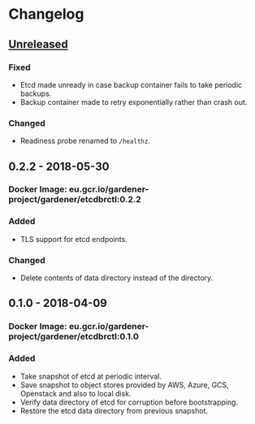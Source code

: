 # Changelog

## [Unreleased]

### Fixed

- Etcd made unready in case backup container fails to take periodic backups.
- Backup container made to retry exponentially rather than crash out.

### Changed

- Readiness probe renamed to `/healthz`.

## 0.2.2 - 2018-05-30

### Docker Image: eu.gcr.io/gardener-project/gardener/etcdbrctl:0.2.2 

### Added
- TLS support for etcd endpoints.

### Changed
- Delete contents of data directory instead of the directory.

## 0.1.0 - 2018-04-09

### Docker Image: eu.gcr.io/gardener-project/gardener/etcdbrctl:0.1.0

### Added

- Take snapshot of etcd at periodic interval.
- Save snapshot to object stores provided by AWS, Azure, GCS, Openstack and also to local disk.
- Verify data directory of etcd for corruption before bootstrapping.
- Restore the etcd data directory from previous snapshot. 

[Unreleased]: https://github.com/gardener/etcd-backup-restore/compare/0.2.2...HEAD
